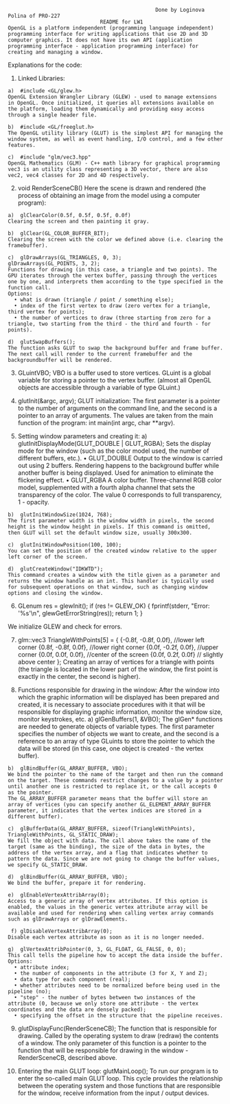                                                     Done by Loginova Polina of PRO-227 
                                  README for LW1
	OpenGL is a platform independent (programming language independent) programming interface for writing applications that use 2D and 3D computer graphics. It does not have its own API (application programming interface - application programming interface) for creating and managing a window.

Explanations for the code:
  1.	Linked Libraries:
    
    a)	#include <GL/glew.h>
    OpenGL Extension Wrangler Library (GLEW) - used to manage extensions in OpenGL. Once initialized, it queries all extensions available on the platform, loading them dynamically and providing easy access through a single header file.

    b)	#include <GL/freeglut.h>
    The OpenGL utility library (GLUT) is the simplest API for managing the window system, as well as event handling, I/O control, and a few other features.

    c)	#include "glm/vec3.hpp"
    OpenGL Mathematics (GLM) - C++ math library for graphical programming
    vec3 is an utility class representing a 3D vector, there are also vec2, vec4 classes for 2D and 4D respectively.

  2.	void RenderSceneCB()
  Here the scene is drawn and rendered (the process of obtaining an image from the model using a computer program):

    a)	glClearColor(0.5f, 0.5f, 0.5f, 0.0f)
    Clearing the screen and then painting it gray.

    b)	glClear(GL_COLOR_BUFFER_BIT);
    Clearing the screen with the color we defined above (i.e. clearing the framebuffer).

    c)	glDrawArrays(GL_TRIANGLES, 0, 3);
    glDrawArrays(GL_POINTS, 3, 2);
    Functions for drawing (in this case, a triangle and two points). The GPU iterates through the vertex buffer, passing through the vertices one by one, and interprets them according to the type specified in the function call.
    Options:
      •	what is drawn (triangle / point / something else);
      •	index of the first vertex to draw (zero vertex for a triangle, third vertex for points);
      •	the number of vertices to draw (three starting from zero for a triangle, two starting from the third - the third and fourth - for points).

    d)	glutSwapBuffers();
    The function asks GLUT to swap the background buffer and frame buffer. The next call will render to the current framebuffer and the backgroundbuffer will be rendered.

  3.	GLuintVBO;
   VBO is a buffer used to store vertices.
   GLuint is a global variable for storing a pointer to the vertex buffer. (almost all OpenGL objects are accessible through a variable of type GLuint.)

  4.	glutInit(&argc, argv);
  GLUT initialization:
  The first parameter is a pointer to the number of arguments on the command line, and the second is a pointer to an array of arguments. The values are taken from the main function of the program: int main(int argc, char **argv).

  5.	Setting window parameters and creating it:
    a)	glutInitDisplayMode(GLUT_DOUBLE | GLUT_RGBA);
    Sets the display mode for the window (such as the color model used, the number of different buffers, etc.).
      •	GLUT_DOUBLE
    Output to the window is carried out using 2 buffers. Rendering happens to the background buffer while another buffer is being displayed. Used for animation to eliminate the flickering effect.
      •	GLUT_RGBA
    A color buffer. Three-channel RGB color model, supplemented with a fourth alpha channel that sets the transparency of the color. The value 0 corresponds to full transparency, 1 - opacity.

    b)	glutInitWindowSize(1024, 768);
    The first parameter width is the window width in pixels, the second height is the window height in pixels. If this command is omitted, then GLUT will set the default window size, usually 300x300.

    c)	glutInitWindowPosition(100, 100);
    You can set the position of the created window relative to the upper left corner of the screen.
 
    d)	glutCreateWindow("IDKWTD");
    This command creates a window with the title given as a parameter and returns the window handle as an int. This handler is typically used for subsequent operations on that window, such as changing window options and closing the window.

  6.	GLenum res = glewInit();
	if (res != GLEW_OK)
	{
		fprintf(stderr, "Error: '%s'\n", glewGetErrorString(res));
		return 1;
	}

  We initialize GLEW and check for errors.

  7.	glm::vec3 TriangleWithPoints[5] = {
      {-0.8f, -0.8f, 0.0f}, //lower left corner
      {0.8f, -0.8f, 0.0f}, //lower right corner
      {0.0f, -0.2f, 0.0f}, //upper corner
      {0.0f, 0.0f, 0.0f},  //center of the screen
      {0.0f, 0.2f, 0.0f}  // slightly above center
};
  Creating an array of vertices for a triangle with points (the triangle is located in the lower part of the window, the first point is exactly in the center, the second is higher).

  8.	Functions responsible for drawing in the window:
  After the window into which the graphic information will be displayed has been prepared and created, it is necessary to associate procedures with it that will be responsible for displaying graphic information, monitor the window size, monitor keystrokes, etc.
    a)	glGenBuffers(1, &VBO);
    The glGen* functions are needed to generate objects of variable types. The first parameter specifies the number of objects we want to create, and the second is a reference to an array of type GLuints to store the pointer to which the data will be stored (in this case, one object is created - the vertex buffer).

    b)	glBindBuffer(GL_ARRAY_BUFFER, VBO);
    We bind the pointer to the name of the target and then run the command on the target. These commands restrict changes to a value by a pointer until another one is restricted to replace it, or the call accepts 0 as the pointer.
    The GL_ARRAY_BUFFER parameter means that the buffer will store an array of vertices (you can specify another GL_ELEMENT_ARRAY_BUFFER parameter, it indicates that the vertex indices are stored in a different buffer).

    c)	glBufferData(GL_ARRAY_BUFFER, sizeof(TriangleWithPoints), TriangleWithPoints, GL_STATIC_DRAW);
    We fill the object with data. The call above takes the name of the target (same as the binding), the size of the data in bytes, the address of the vertex array, and a flag that indicates whether to pattern the data. Since we are not going to change the buffer values, we specify GL_STATIC_DRAW.

    d)	glBindBuffer(GL_ARRAY_BUFFER, VBO);
    We bind the buffer, prepare it for rendering.

    e)	glEnableVertexAttribArray(0);
    Access to a generic array of vertex attributes. If this option is enabled, the values in the generic vertex attribute array will be available and used for rendering when calling vertex array commands such as glDrawArrays or glDrawElements.

     f)	glDisableVertexAttribArray(0);
    Disable each vertex attribute as soon as it is no longer needed.

    g)	glVertexAttribPointer(0, 3, GL_FLOAT, GL_FALSE, 0, 0);
    This call tells the pipeline how to accept the data inside the buffer.
    Options:
      •	attribute index;
      •	the number of components in the attribute (3 for X, Y and Z);
      •	data type for each component (real);
      •	whether attributes need to be normalized before being used in the pipeline (no);
      •	"step" - the number of bytes between two instances of the attribute (0, because we only store one attribute - the vertex coordinates and the data are densely packed);
      •	specifying the offset in the structure that the pipeline receives.


  9.	glutDisplayFunc(RenderSceneCB);
  The function that is responsible for drawing. Called by the operating system to draw (redraw) the contents of a window. The only parameter of this function is a pointer to the function that will be responsible for drawing in the window - RenderSceneCB, described above.
  
  10.	Entering the main GLUT loop:
  glutMainLoop();
  To run our program is to enter the so-called main GLUT loop. This cycle provides the relationship between the operating system and those functions that are responsible for the window, receive information from the input / output devices.


